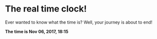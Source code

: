# The real time clock!

Ever wanted to know what the time is? Well, your journey is about to end!

**The time is Nov 06, 2017, 18:15**